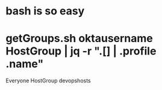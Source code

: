 # bash is so easy

# getGroups.sh oktausername  HostGroup | jq -r  ".[] | .profile .name"
Everyone
HostGroup
devopshosts


